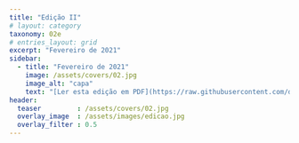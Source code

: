 ```yaml
---
title: "Edição II"
# layout: category
taxonomy: 02e
# entries_layout: grid
excerpt: "Fevereiro de 2021"
sidebar:
  - title: "Fevereiro de 2021"
    image: /assets/covers/02.jpg
    image_alt: "capa"
    text: "[Ler esta edição em PDF](https://raw.githubusercontent.com/democraciapt/arquivo-ddep/master/arquivo/02.pdf)"
header:
  teaser         : /assets/covers/02.jpg
  overlay_image  : /assets/images/edicao.jpg
  overlay_filter : 0.5
---
```

